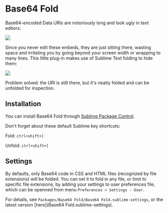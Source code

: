 Base64 Fold
===========

Base64-encoded Data URIs are notoriously long and look ugly in text editors:

![](http://i.imgur.com/r7wHI.png)

Since you never edit these embeds, they are just sitting there, wasting space and irritating you by going beyond your screen width or wrapping to many lines.
This little plug-in makes use of Sublime Text folding to hide them:

![](http://i.imgur.com/YcTH6.png)

Problem solved: the URI is still there, but it's neatly folded and can be unfolded for inspection.

Installation
------------

You can install Base64 Fold through [Sublime Package Control](http://wbond.net/sublime_packages/package_control).

Don't forget about these default Sublime key shortcuts:

Fold:   ```ctrl+shift+]```

Unfold: ```ctrl+shift+[```

Settings
--------

By defaults, only Base64 code in CSS and HTML files (recognized by file extensions) will be folded. You can set it to fold in any file, or limit to specific file extensions, by adding your settings to user preferences file, which can be openned from menu `Preferences > Settings - User`.

For details, see `Packages/Base64 Fold/Base64 Fold.sublime-settings`, or the latest version [here](Base64 Fold.sublime-settings).
